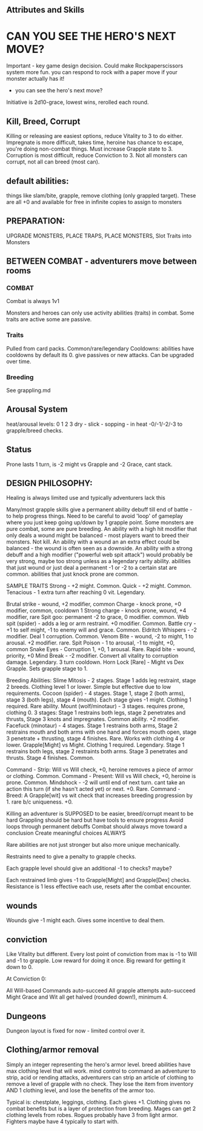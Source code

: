 ## Attributes and Skills

# **CAN YOU SEE THE HERO'S NEXT MOVE?**
Important - key game design decision. Could make Rockpaperscissors system more fun. you can respond to rock with a paper move if your monster actually has it!
- you can see the hero's next move?

Initiative is 2d10-grace, lowest wins, rerolled each round.


## Kill, Breed, Corrupt
Killing or releasing are easiest options, reduce Vitality to 3 to do either.
Impregnate is more difficult, takes time, heroine has chance to escape, you're doing non-combat things. Must increase Grapple state to 3.
Corruption is most difficult, reduce Conviction to 3. Not all monsters can corrupt, not all can breed (most can).

## default abilities:

things like slam/bite, grapple, remove clothing (only grappled target). These are all +0 and available for free in infinite copies to assign to monsters

## PREPARATION: 
UPGRADE MONSTERS, PLACE TRAPS, PLACE MONSTERS, Slot Traits into Monsters

## BETWEEN COMBAT - adventurers move between rooms

### COMBAT

Combat is always 1v1

Monsters and heroes can only use activity abilities (traits) in combat. Some traits are active some are passive.

### Traits

Pulled from card packs. 
Common/rare/legendary
Cooldowns: abilities have cooldowns by default its 0.
give passives or new attacks.
Can be upgraded over time.

### Breeding

See grappling.md

## Arousal System

heat/arousal levels:
0 1 2 3
dry - slick - sopping - in heat
-0/-1/-2/-3 to grapple/breed checks.


## Status
Prone lasts 1 turn, is -2 might vs Grapple and -2 Grace, cant stack.

## DESIGN PHILOSOPHY:

Healing is always limited use and typically adventurers lack this

Many/most grapple skills give a permanent ability debuff till end of battle - to help progress things.
Need to be careful to avoid 'loop' of gameplay where you just keep going up/down by 1 grapple point. 
Some monsters are pure combat, some are pure breeding.
An ability with a high hit modifier that only deals a wound might be balanced - most players want to breed their monsters. Not kill.
An ability with a wound an an extra effect could be balanced - the wound is often seen as a downside.
An ability with a strong debuff and a high modifier ("powerful web spit attack") would probably be very strong, maybe too strong unless as a legendary rarity ability.
abilities that just wound or just deal a permanent -1 or -2 to a certain stat are common.
abilities that just knock prone are common.

SAMPLE TRAITS
Strong - +2 might. Common.
Quick - +2 might. Common.
Tenacious - 1 extra turn after reaching 0 vit. Legendary.

Brutal strike - wound, +2 modifier, common
Charge - knock prone, +0 modifier, common, cooldown 1
Strong charge - knock prone, wound, +4 modifier, rare
Spit goo: permanent -2 to grace, 0 modifier. common.
Web spit (spider) - adds a leg or arm restraint. +0 modifier. Common. 
Battle cry - +1 to self might, -1 to enemy will and grace. Common.
Eldritch Whispers - -2 modifier. Deal 1 corruption. Common.
Venom Bite - wound, -2 to might, 1 to arousal. +2 modifier. rare.
Spit Poison - 1 to arousal, -1 to might, +0, common
Snake Eyes - Corruption 1, +0, 1 arousal. Rare.
Rapid bite - wound, priority, +0
Mind Break - -2 modifier. Convert all vitality to corruption damage. Legendary. 3 turn cooldown.
Horn Lock [Rare] - Might vs Dex Grapple. Sets grapple stage to 1. 

Breeding Abilities:
Slime Mitosis - 2 stages. Stage 1 adds leg restraint, stage 2 breeds. Clothing level 1 or lower. Simple but effective due to low requirements.
Cocoon (spider) - 4 stages. Stage 1, stage 2 (both arms), stage 3 (both legs), stage 4 (mouth). Each stage gives -1 might. Clothing 1 required. Rare ability. 
Mount (wolf/minotaur) - 3 stages. requires prone, clothing 0. 3 stages: Stage 1 restrains both legs, stage 2 penetrates and thrusts, Stage 3 knots and impregnates. Common ability. +2 modifier.
Facefuck (minotaur) - 4 stages. Stage 1 restrains both arms, Stage 2 restrains mouth and both arms with one hand and forces mouth open, stage 3 penetrate + thrusting, stage 4 finishes. Rare. Works with clothing 4 or lower.
Grapple[Might] vs Might. Clothing 1 required. Legendary. Stage 1 restrains both legs, stage 2 restraints both arms. Stage 3 penetrates and thrusts. Stage 4 finishes. Common.

Command - Strip: Will vs Will check, +0, heroine removes a piece of armor or clothing. Common.
Command - Present: Will vs Will check, +0, heroine is prone. Common.
Mindshock - -2 will until end of next turn. cant take an action this turn (if she hasn't acted yet) or next. +0. Rare.
Command - Breed: A Grapple[wit] vs wit check that increases breeding progression by 1. rare b/c uniqueness. +0.

Killing an adventurer is SUPPOSED to be easier, breed/corrupt meant to be hard
Grappling should be hard but have tools to ensure progress
Avoid loops through permanent debuffs
Combat should always move toward a conclusion
Create meaningful choices ALWAYS

Rare abilities are not just stronger but also more unique mechanically.

Restraints need to give a penalty to grapple checks. 

Each grapple level should give an additional -1 to checks? maybe?

Each restrained limb gives -1 to Grapple[Might] and Grapple[Dex] checks.
Resistance is 1 less effective each use, resets after the combat encounter.

## wounds

Wounds give -1 might each. Gives some incentive to deal them.


## conviction

Like Vitality but different. 
Every lost point of conviction from max is -1 to Will and -1 to grapple. Low reward for doing it once. Big reward for getting it down to 0. 

At Conviction 0:

All Will-based Commands auto-succeed
All grapple attempts auto-succeed
Might Grace and Wit all get halved (rounded down!), minimum 4. 

## Dungeons

Dungeon layout is fixed for now - limited control over it.

## Clothing/armor removal

Simply an integer representing the hero's armor level.
breed abilities have max clothing level that will work.
mind control to command an adventurer to strip, acid or rending attacks, 
adventurers can strip an article of clothing to remove a level of grapple with no check. They lose the item from inventory AND 1 clothing level,
and lose the benefits of the armor too.

Typical is: chestplate, leggings, clothing. Each gives +1. Clothing gives no combat benefits but is a layer of protection from breeding.
Mages can get 2 clothing levels from robes.
Rogues probably have 3 from light armor.
Fighters maybe have 4 typically to start with.
